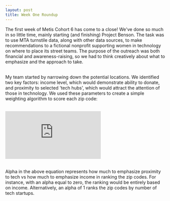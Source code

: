 ```yaml
---
layout: post
title: Week One Roundup
---
```


The first week of Metis Cohort 6 has come to a close! We've done so much in so little time, mainly starting (and finishing) Project Benson. The task was to use MTA turnstile data, along with other data sources, to make recommendations to a fictional nonprofit supporting women in technology on where to place its street teams. The purpose of the outreach was both financial and awareness-raising, so we had to think creatively about what to emphasize and the approach to take.<br><br>

My team started by narrowing down the potential locations. We identified two key factors: income level, which would demonstrate ability to donate, and proximity to selected 'tech hubs', which would attract the attention of those in technology. We used these parameters to create a simple weighting algorithm to score each zip code:<br><br>

![benson_algo](http://www.sciweavers.org/tex2img.php?eq=rank%20%3D%20%20%5Calpha%20%5Cast%20tech%20%2B%20%281%20-%20%5Calpha%29%20%5Cast%20income&bc=White&fc=Black&im=jpg&fs=12&ff=arev&edit=0)<br><br>

Alpha in the above equation represents how much to emphasize proximity to tech vs how much to emphasize income in ranking the zip codes. For instance, with an alpha equal to zero, the ranking would be entirely based on income. Alternatively, an alpha of 1 ranks the zip codes by number of tech startups.